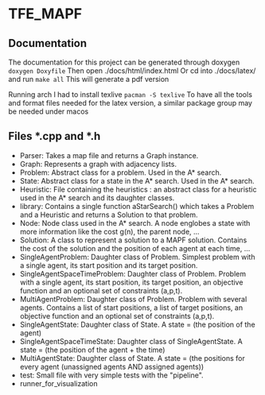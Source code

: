 # TFE_MAPF

## Documentation
The documentation for this project can be generated through doxygen
```doxygen Doxyfile```
Then open ./docs/html/index.html 
Or cd into ./docs/latex/ and run ```make all```
This will generate a pdf version

Running arch I had to install texlive
```pacman -S texlive```
To have all the tools and format files needed for the latex version, a similar package group may be needed under macos

## Files *.cpp and *.h
<ul>
<li> Parser: Takes a map file and returns a Graph instance. </li>
<li> Graph: Represents a graph with adjacency lists. </li>
<li> Problem: Abstract class for a problem. Used in the A* search.</li>
<li> State: Abstract class for a state in the A* search. Used in the A* search. </li>
<li> Heuristic: File containing the heuristics : an abstract class for a heuristic used in the A* search and its daughter classes. </li>
<li> library: Contains a single function aStarSearch() which takes a Problem and a Heuristic and returns a Solution to that problem. </li>
<li> Node: Node class used in the A* search. A node englobes a state with more information like the cost g(n), the parent node, ...</li>
<li> Solution: A class to represent a solution to a MAPF solution. Contains the cost of the solution and the position of each agent at each time, ... </li>
<li> SingleAgentProblem: Daughter class of Problem. Simplest problem with a single agent, its start position and its target position. </li>
<li> SingleAgentSpaceTimeProblem: Daughter class of Problem. Problem with a single agent, its start position, its target position, an objective function and an optional set of constraints (a,p,t). </li>
<li> MultiAgentProblem: Daughter class of Problem. Problem with several agents. Contains a list of start positions, a list of target positions, an objective function and an optional set of constraints (a,p,t). </li>
<li> SingleAgentState: Daughter class of State. A state = (the position of the agent) </li>
<li> SingleAgentSpaceTimeState: Daughter class of SingleAgentState. A state = (the position of the agent + the time) </li>
<li> MultiAgentState: Daughter class of State. A state = (the positions for every agent (unassigned agents AND assigned agents)) </li>
<li> test: Small file with very simple tests with the "pipeline". </li>
<li> runner_for_visualization </li>
</ul>

